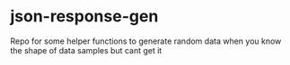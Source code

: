 # json-response-gen
Repo for some helper functions to generate random data when you know the shape of data samples but cant get it
